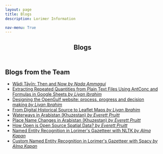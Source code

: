 ```yaml
---
layout: page
title: Blogs
description: Lorimer Information

nav-menu: True
---
```


<!-- One -->
<section id="one">
	<div class="inner">
		<header class="major">
			<h1>Blogs</h1>
		</header>

<!-- Content -->
<h2 id="content">Blogs from the Team </h2>
<p>
	<ul>
		<li><a href="../July2020Wadiblog" class="link">Wādi Tāyīn: Then and Now <i> by Nada Ammagui</i></a></li>
		<li><a href="../July2020formattingdata" class="link">Extracting Repeated Quantities from Plain Text Files Using AntConc and Formulas in Google Sheets  <i>by Liyan Ibrahim</i></a></li>
		<li><a href="../July2020website" class="link">Designing the OpenGulf website: process, progress and decision making <i>by Liyan Ibrahim</i></a></li>
		<li><a href="../July2020maps" class="link"> From Digital Historical Source to Leaflet Maps <i>by Liyan Ibrahim</i></a></li>
		<li><a href="../rivers" class="link">Waterways in Arabistan (Khuzestan)<i> by Everett Pruitt</i></a></li>
		<li><a href="../placenamechanges" class="link">Place Name Changes in Arabistan (Khuzestan)<i> by Everett Pruitt</i></a></li>
		<li><a href="../howopen" class="link">How Open is Open Source Spatial Data?<i> by Everett Pruitt</i></a></li>
		<li><a href="../Aug2021ner_nltk" class="link">Named Entity Recognition in Lorimer's Gazetteer with NLTK <i> by Alma Kapan</i></a></li>
		<li><a href="../Aug2021ner_spacy" class="link">Custom Named Entity
		Recognition in Lorimer's Gazetteer with Spacy <i> by Alma
		Kapan</i></a></li>

<!-- </p> -->
